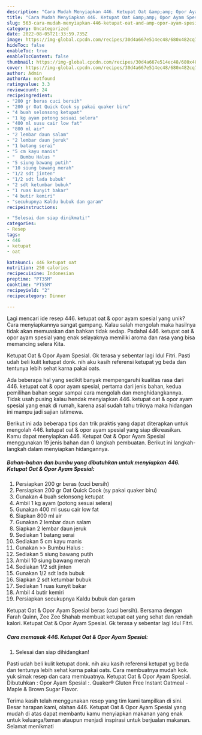 ```yaml
---
description: "Cara Mudah Menyiapkan 446. Ketupat Oat &amp;amp; Opor Ayam Spesial yang Lezat Sekali"
title: "Cara Mudah Menyiapkan 446. Ketupat Oat &amp;amp; Opor Ayam Spesial yang Lezat Sekali"
slug: 563-cara-mudah-menyiapkan-446-ketupat-oat-and-amp-opor-ayam-spesial-yang-lezat-sekali
category: Uncategorized
date: 2022-08-05T21:33:59.735Z
image: https://img-global.cpcdn.com/recipes/30d4a667e514ec48/680x482cq70/446-ketupat-oat-opor-ayam-spesial-foto-resep-utama.jpg
hideToc: false
enableToc: true
enableTocContent: false
thumbnail: https://img-global.cpcdn.com/recipes/30d4a667e514ec48/680x482cq70/446-ketupat-oat-opor-ayam-spesial-foto-resep-utama.jpg
cover: https://img-global.cpcdn.com/recipes/30d4a667e514ec48/680x482cq70/446-ketupat-oat-opor-ayam-spesial-foto-resep-utama.jpg
author: Admin
authorAv: notfound
ratingvalue: 3.3
reviewcount: 24
recipeingredient:
- "200 gr beras cuci bersih"
- "200 gr Oat Quick Cook sy pakai quaker biru"
- "4 buah selonsong ketupat"
- "1 kg ayam potong sesuai selera"
- "400 ml susu cair low fat"
- "800 ml air"
- "2 lembar daun salam"
- "2 lembar daun jeruk"
- "1 batang serai"
- "5 cm kayu manis"
- "  Bumbu Halus "
- "5 siung bawang putih"
- "10 siung bawang merah"
- "1/2 sdt jinten"
- "1/2 sdt lada bubuk"
- "2 sdt ketumbar bubuk"
- "1 ruas kunyit bakar"
- "4 butir kemiri"
- "secukupnya Kaldu bubuk dan garam"
recipeinstructions:

- "Selesai dan siap dinikmati!"
categories:
- Resep
tags:
- 446
- ketupat
- oat

katakunci: 446 ketupat oat 
nutrition: 250 calories
recipecuisine: Indonesian
preptime: "PT35M"
cooktime: "PT55M"
recipeyield: "2"
recipecategory: Dinner

---
```





Lagi mencari ide resep 446. ketupat oat &amp; opor ayam spesial yang unik? Cara menyiapkannya sangat gampang. Kalau salah mengolah maka hasilnya tidak akan memuaskan dan bahkan tidak sedap. Padahal 446. ketupat oat &amp; opor ayam spesial yang enak selayaknya memiliki aroma dan rasa yang bisa memancing selera Kita.





Ketupat Oat &amp; Opor Ayam Spesial. Gk terasa y sebentar lagi Idul Fitri. Pasti udah beli kulit ketupat donk. nih aku kasih referensi ketupat yg beda dan tentunya lebih sehat karna pakai oats.

Ada beberapa hal yang sedikit banyak mempengaruhi kualitas rasa dari 446. ketupat oat &amp; opor ayam spesial, pertama dari jenis bahan, kedua pemilihan bahan segar sampai cara mengolah dan menghidangkannya. Tidak usah pusing kalau hendak menyiapkan 446. ketupat oat &amp; opor ayam spesial yang enak di rumah, karena asal sudah tahu triknya maka hidangan ini mampu jadi sajian istimewa.






Berikut ini ada beberapa tips dan trik praktis yang dapat diterapkan untuk mengolah 446. ketupat oat &amp; opor ayam spesial yang siap dikreasikan. Kamu dapat menyiapkan 446. Ketupat Oat &amp; Opor Ayam Spesial menggunakan 19 jenis bahan dan 0 langkah pembuatan. Berikut ini langkah-langkah dalam menyiapkan hidangannya.

<!--inarticleads1-->

##### Bahan-bahan dan bumbu yang dibutuhkan untuk menyiapkan 446. Ketupat Oat &amp; Opor Ayam Spesial:

1. Persiapkan 200 gr beras (cuci bersih)
1. Persiapkan 200 gr Oat Quick Cook (sy pakai quaker biru)
1. Gunakan 4 buah selonsong ketupat
1. Ambil 1 kg ayam (potong sesuai selera)
1. Gunakan 400 ml susu cair low fat
1. Siapkan 800 ml air
1. Gunakan 2 lembar daun salam
1. Siapkan 2 lembar daun jeruk
1. Sediakan 1 batang serai
1. Sediakan 5 cm kayu manis
1. Gunakan  &gt;&gt; Bumbu Halus :
1. Sediakan 5 siung bawang putih
1. Ambil 10 siung bawang merah
1. Sediakan 1/2 sdt jinten
1. Gunakan 1/2 sdt lada bubuk
1. Siapkan 2 sdt ketumbar bubuk
1. Sediakan 1 ruas kunyit bakar
1. Ambil 4 butir kemiri
1. Persiapkan secukupnya Kaldu bubuk dan garam


Ketupat Oat &amp; Opor Ayam Spesial beras (cuci bersih). Bersama dengan Farah Quinn, Zee Zee Shahab membuat ketupat oat yang sehat dan rendah kalori. Ketupat Oat &amp; Opor Ayam Spesial. Gk terasa y sebentar lagi Idul Fitri. 

<!--inarticleads2-->

##### Cara memasak 446. Ketupat Oat &amp; Opor Ayam Spesial:


1. Selesai dan siap dihidangkan!

Pasti udah beli kulit ketupat donk. nih aku kasih referensi ketupat yg beda dan tentunya lebih sehat karna pakai oats. Cara membuatnya mudah kok. yuk simak resep dan cara membuatnya. Ketupat Oat &amp; Opor Ayam Spesial. Dibutuhkan : Opor Ayam Spesial :. Quaker® Gluten Free Instant Oatmeal - Maple &amp; Brown Sugar Flavor. 

Terima kasih telah menggunakan resep yang tim kami tampilkan di sini. Besar harapan kami, olahan 446. Ketupat Oat &amp; Opor Ayam Spesial yang mudah di atas dapat membantu kamu menyiapkan makanan yang enak untuk keluarga/teman ataupun menjadi inspirasi untuk berjualan makanan. Selamat menikmati
